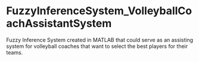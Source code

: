 # FuzzyInferenceSystem_VolleyballCoachAssistantSystem
Fuzzy Inference System created in MATLAB that could serve as an assisting system for volleyball coaches that want to select the best players for their teams.
